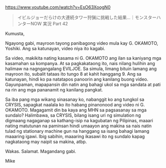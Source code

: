 https://www.youtube.com/watch?v=EsO63XoogN0

> イビルジョーだらけの大連続タワー狩猟に挑戦した結果…｜モンスターハンターNOW 実況 Part 42

Kumusta,

Ngayong gabi, mayroon tayong panibagong video mula kay G. OKAMOTO, Yoshiki. Ang sa katunayan, video niya ito kagabi.

Sa video, makikita nating kasama ni G. OKAMOTO ang ilan sa kaniyang mga kasamahan sa kompanya. At sa pagkakataong ito, nais nilang hulihin ang halimaw na nagngangalang EVILJOE. Sa simula, limang bituin lamang ang mayroon ito, subalit tataas ito tungo 8 at kahit hanggang 9. Ang sa katunayan, hindi ko pa natatapos panoorin ang kanilang buong video. Gayunpaman, mapapansin din natin ang bahagi ukol sa mga sandata at pati na rin ang mga pananamit ng kanilang pangkat.

Sa iba pang mga wikang sinasanay ko, nabanggit ko ang tungkol sa CRYSIS, sapagkat naalala ko ito habang pinanonood ang video ni G. OKAMOTO. Magagamit din ba kaya ang MHN sa pagsasanay sa mga sundalo? Halimbawa, sa CRYSIS, bilang isang uri ng simulation ng digmaang nagaganap sa kathang-isip na kagubatan ng Pilipinas, maaari nating matutunan na paminsan hindi umaayon ang makina sa nais natin tulad ng stationary machine gun na hanggang sa isang bahagi lamang maaaring igawi. Ibig sabihin, maaaring ikasawi ito ng sundalo kapag nagkataong may naipit sa makina, atbp. 

Wakas. Salamat. Magandang gabi.

Mike
